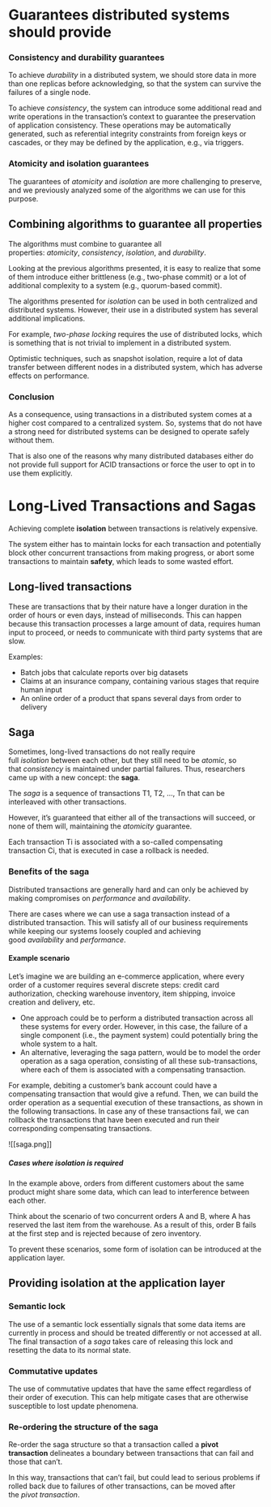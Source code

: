 # Guarantees distributed systems should provide

### Consistency and durability guarantees

To achieve _durability_ in a distributed system, we should store data in more than one replicas before acknowledging, so that the system can survive the failures of a single node.

To achieve _consistency_, the system can introduce some additional read and write operations in the transaction’s context to guarantee the preservation of application consistency. These operations may be automatically generated, such as referential integrity constraints from foreign keys or cascades, or they may be defined by the application, e.g., via triggers.

### Atomicity and isolation guarantees

The guarantees of _atomicity_ and _isolation_ are more challenging to preserve, and we previously analyzed some of the algorithms we can use for this purpose.

## Combining algorithms to guarantee all properties

The algorithms must combine to guarantee all properties: _atomicity_, _consistency_, _isolation_, and _durability_.

Looking at the previous algorithms presented, it is easy to realize that some of them introduce either brittleness (e.g., two-phase commit) or a lot of additional complexity to a system (e.g., quorum-based commit).

The algorithms presented for _isolation_ can be used in both centralized and distributed systems. However, their use in a distributed system has several additional implications.

For example, _two-phase locking_ requires the use of distributed locks, which is something that is not trivial to implement in a distributed system.

Optimistic techniques, such as snapshot isolation, require a lot of data transfer between different nodes in a distributed system, which has adverse effects on performance.
### Conclusion
As a consequence, using transactions in a distributed system comes at a higher cost compared to a centralized system. So, systems that do not have a strong need for distributed systems can be designed to operate safely without them.

That is also one of the reasons why many distributed databases either do not provide full support for ACID transactions or force the user to opt in to use them explicitly.

# Long-Lived Transactions and Sagas

Achieving complete **isolation** between transactions is relatively expensive.

The system either has to maintain locks for each transaction and potentially block other concurrent transactions from making progress, or abort some transactions to maintain **safety**, which leads to some wasted effort.

## Long-lived transactions

These are transactions that by their nature have a longer duration in the order of hours or even days, instead of milliseconds. This can happen because this transaction processes a large amount of data, requires human input to proceed, or needs to communicate with third party systems that are slow.

Examples:
- Batch jobs that calculate reports over big datasets
- Claims at an insurance company, containing various stages that require human input
- An online order of a product that spans several days from order to delivery

## Saga

Sometimes, long-lived transactions do not really require full _isolation_ between each other, but they still need to be _atomic_, so that _consistency_ is maintained under partial failures. Thus, researchers came up with a new concept: the **saga**.

The _saga_ is a sequence of transactions T1​, T2​, …, Tn​ that can be interleaved with other transactions.

However, it’s guaranteed that either all of the transactions will succeed, or none of them will, maintaining the _atomicity_ guarantee.

Each transaction Ti​ is associated with a so-called compensating transaction Ci​, that is executed in case a rollback is needed.

### Benefits of the saga

Distributed transactions are generally hard and can only be achieved by making compromises on _performance_ and _availability_.

There are cases where we can use a saga transaction instead of a distributed transaction. This will satisfy all of our business requirements while keeping our systems loosely coupled and achieving good _availability_ and _performance_.

#### Example scenario

Let’s imagine we are building an e-commerce application, where every order of a customer requires several discrete steps: credit card authorization, checking warehouse inventory, item shipping, invoice creation and delivery, etc.

- One approach could be to perform a distributed transaction across all these systems for every order. However, in this case, the failure of a single component (i.e., the payment system) could potentially bring the whole system to a halt.
- An alternative, leveraging the saga pattern, would be to model the order operation as a saga operation, consisting of all these sub-transactions, where each of them is associated with a compensating transaction.

For example, debiting a customer’s bank account could have a compensating transaction that would give a refund. Then, we can build the order operation as a sequential execution of these transactions, as shown in the following transactions. In case any of these transactions fail, we can rollback the transactions that have been executed and run their corresponding compensating transactions.


![[saga.png]]

##### Cases where isolation is required

In the example above, orders from different customers about the same product might share some data, which can lead to interference between each other.

Think about the scenario of two concurrent orders A and B, where A has reserved the last item from the warehouse. As a result of this, order B fails at the first step and is rejected because of zero inventory.

To prevent these scenarios, some form of isolation can be introduced at the application layer.

## Providing isolation at the application layer

### Semantic lock

The use of a semantic lock essentially signals that some data items are currently in process and should be treated differently or not accessed at all. The final transaction of a _saga_ takes care of releasing this lock and resetting the data to its normal state.

### Commutative updates

The use of commutative updates that have the same effect regardless of their order of execution. This can help mitigate cases that are otherwise susceptible to lost update phenomena.

### Re-ordering the structure of the saga

Re-order the saga structure so that a transaction called a **pivot transaction** delineates a boundary between transactions that can fail and those that can’t.

In this way, transactions that can’t fail, but could lead to serious problems if rolled back due to failures of other transactions, can be moved after the _pivot transaction_.









